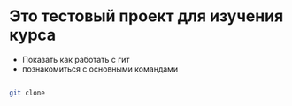 # Это тестовый проект для изучения курса

* Показать как работать с гит
* познакомиться с основными командами

```bash

git clone 

```

